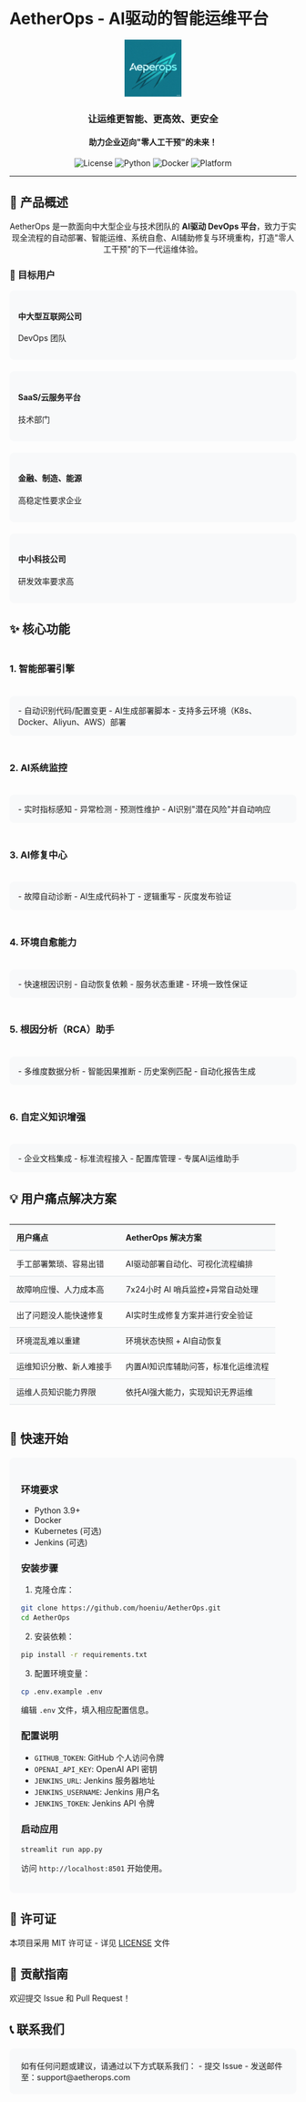 # AetherOps - AI驱动的智能运维平台

<div align="center">

<img src="images/logo.png" alt="AetherOps Logo" width="100" height="100">

<h3>让运维更智能、更高效、更安全</h3>
<h4>助力企业迈向"零人工干预"的未来！</h4>

<div>
  <img src="https://img.shields.io/badge/license-MIT-blue.svg" alt="License">
  <img src="https://img.shields.io/badge/python-3.9+-blue.svg" alt="Python">
  <img src="https://img.shields.io/badge/docker-ready-blue.svg" alt="Docker">
  <img src="https://img.shields.io/badge/platform-linux%20%7C%20windows%20%7C%20macos-lightgrey" alt="Platform">
</div>

</div>

---

## 📖 产品概述

<div align="center">

AetherOps 是一款面向中大型企业与技术团队的 **AI驱动 DevOps 平台**，致力于实现全流程的自动部署、智能运维、系统自愈、AI辅助修复与环境重构，打造"零人工干预"的下一代运维体验。

</div>

### 🎯 目标用户

<div style="display: flex; justify-content: space-between; flex-wrap: wrap; gap: 20px;">
  <div style="flex: 1; min-width: 250px; padding: 15px; background: #f8f9fa; border-radius: 8px;">
    <h4>中大型互联网公司</h4>
    <p>DevOps 团队</p>
  </div>
  <div style="flex: 1; min-width: 250px; padding: 15px; background: #f8f9fa; border-radius: 8px;">
    <h4>SaaS/云服务平台</h4>
    <p>技术部门</p>
  </div>
  <div style="flex: 1; min-width: 250px; padding: 15px; background: #f8f9fa; border-radius: 8px;">
    <h4>金融、制造、能源</h4>
    <p>高稳定性要求企业</p>
  </div>
  <div style="flex: 1; min-width: 250px; padding: 15px; background: #f8f9fa; border-radius: 8px;">
    <h4>中小科技公司</h4>
    <p>研发效率要求高</p>
  </div>
</div>

## ✨ 核心功能

<div style="display: grid; grid-template-columns: repeat(auto-fit, minmax(300px, 1fr)); gap: 20px; margin: 20px 0;">

### 1. 智能部署引擎
<div style="background: #f8f9fa; padding: 15px; border-radius: 8px;">
- 自动识别代码/配置变更
- AI生成部署脚本
- 支持多云环境（K8s、Docker、Aliyun、AWS）部署
</div>

### 2. AI系统监控
<div style="background: #f8f9fa; padding: 15px; border-radius: 8px;">
- 实时指标感知
- 异常检测
- 预测性维护
- AI识别"潜在风险"并自动响应
</div>

### 3. AI修复中心
<div style="background: #f8f9fa; padding: 15px; border-radius: 8px;">
- 故障自动诊断
- AI生成代码补丁
- 逻辑重写
- 灰度发布验证
</div>

### 4. 环境自愈能力
<div style="background: #f8f9fa; padding: 15px; border-radius: 8px;">
- 快速根因识别
- 自动恢复依赖
- 服务状态重建
- 环境一致性保证
</div>

### 5. 根因分析（RCA）助手
<div style="background: #f8f9fa; padding: 15px; border-radius: 8px;">
- 多维度数据分析
- 智能因果推断
- 历史案例匹配
- 自动化报告生成
</div>

### 6. 自定义知识增强
<div style="background: #f8f9fa; padding: 15px; border-radius: 8px;">
- 企业文档集成
- 标准流程接入
- 配置库管理
- 专属AI运维助手
</div>

</div>

## 💡 用户痛点解决方案

<div style="overflow-x: auto;">
<table style="width: 100%; border-collapse: collapse;">
<tr style="background: #f8f9fa;">
<th style="padding: 12px; text-align: left; border-bottom: 2px solid #dee2e6;">用户痛点</th>
<th style="padding: 12px; text-align: left; border-bottom: 2px solid #dee2e6;">AetherOps 解决方案</th>
</tr>
<tr>
<td style="padding: 12px; border-bottom: 1px solid #dee2e6;">手工部署繁琐、容易出错</td>
<td style="padding: 12px; border-bottom: 1px solid #dee2e6;">AI驱动部署自动化、可视化流程编排</td>
</tr>
<tr style="background: #f8f9fa;">
<td style="padding: 12px; border-bottom: 1px solid #dee2e6;">故障响应慢、人力成本高</td>
<td style="padding: 12px; border-bottom: 1px solid #dee2e6;">7x24小时 AI 哨兵监控+异常自动处理</td>
</tr>
<tr>
<td style="padding: 12px; border-bottom: 1px solid #dee2e6;">出了问题没人能快速修复</td>
<td style="padding: 12px; border-bottom: 1px solid #dee2e6;">AI实时生成修复方案并进行安全验证</td>
</tr>
<tr style="background: #f8f9fa;">
<td style="padding: 12px; border-bottom: 1px solid #dee2e6;">环境混乱难以重建</td>
<td style="padding: 12px; border-bottom: 1px solid #dee2e6;">环境状态快照 + AI自动恢复</td>
</tr>
<tr>
<td style="padding: 12px; border-bottom: 1px solid #dee2e6;">运维知识分散、新人难接手</td>
<td style="padding: 12px; border-bottom: 1px solid #dee2e6;">内置AI知识库辅助问答，标准化运维流程</td>
</tr>
<tr style="background: #f8f9fa;">
<td style="padding: 12px; border-bottom: 1px solid #dee2e6;">运维人员知识能力界限</td>
<td style="padding: 12px; border-bottom: 1px solid #dee2e6;">依托AI强大能力，实现知识无界运维</td>
</tr>
</table>
</div>

## 🚀 快速开始

<div style="background: #f8f9fa; padding: 20px; border-radius: 8px; margin: 20px 0;">

### 环境要求
- Python 3.9+
- Docker
- Kubernetes (可选)
- Jenkins (可选)

### 安装步骤
1. 克隆仓库：
```bash
git clone https://github.com/hoeniu/AetherOps.git
cd AetherOps
```

2. 安装依赖：
```bash
pip install -r requirements.txt
```

3. 配置环境变量：
```bash
cp .env.example .env
```
编辑 `.env` 文件，填入相应配置信息。

### 配置说明
- `GITHUB_TOKEN`: GitHub 个人访问令牌
- `OPENAI_API_KEY`: OpenAI API 密钥
- `JENKINS_URL`: Jenkins 服务器地址
- `JENKINS_USERNAME`: Jenkins 用户名
- `JENKINS_TOKEN`: Jenkins API 令牌

### 启动应用
```bash
streamlit run app.py
```
访问 `http://localhost:8501` 开始使用。

</div>

## 📝 许可证

本项目采用 MIT 许可证 - 详见 [LICENSE](LICENSE) 文件

## 🤝 贡献指南

欢迎提交 Issue 和 Pull Request！

## 📞 联系我们

<div style="background: #f8f9fa; padding: 20px; border-radius: 8px; margin: 20px 0;">
如有任何问题或建议，请通过以下方式联系我们：
- 提交 Issue
- 发送邮件至：support@aetherops.com
</div> 